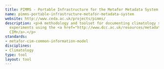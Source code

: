 ```yaml
---
title: PIMMS - Portable Infrastructure for the Metafor Metadata System
name: pimms-portable-infrastructure-metafor-metadata-system
website: http://www.ceda.ac.uk/projects/pimms/
description: <p>A methodology and toolset for documenting climatology simulation
  experiments using the <a href="http://www.dcc.ac.uk/resources/metadata-standards/metafor-cim-common-information-model">Metafor
  CIM</a>.</p>
standards:
- metafor-cim-common-information-model
disciplines:
- Climatology
type: tool
layout: tool
---
```


